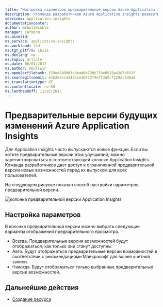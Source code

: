 ```yaml
---
title: "Настройка параметров предварительной версии Azure Application Insights | Документация Майкрософт"
description: "Команда разработчиков Azure Application Insights развертывает новые возможности. На портале Azure можно настроить новые возможности, для которых следует создать предварительные версии."
services: application-insights
documentationcenter: 
author: mrbullwinkle
manager: carmonm
ms.assetid: 
ms.service: application-insights
ms.workload: tbd
ms.tgt_pltfrm: ibiza
ms.devlang: na
ms.topic: article
ms.date: 06/01/2017
ms.author: mbullwin
ms.openlocfilehash: f39ed880003c6ead0e720b730e6b70a4287b5f3f
ms.sourcegitcommit: e462e5cca2424ce36423f9eff3a0cf250ac146ad
ms.translationtype: HT
ms.contentlocale: ru-RU
ms.lasthandoff: 11/01/2017
---
```

# <a name="preview-upcoming-changes-to-azure-application-insights"></a>Предварительные версии будущих изменений Azure Application Insights 

Для Application Insights часто выпускаются новые функции. Если вы хотите предварительные версии этих улучшений, можно зарегистрироваться в соответствующей колонке Application Insights.  Команда разработчиков дает доступ к ограниченной предварительной версии новых возможностей перед их выпуском для всех пользователей. 

На следующем рисунке показан способ настройки параметров предварительной версии.

![колонка предварительной версии Application Insights](./media/app-insights-preview/preview.png)

## <a name="set-preferences"></a>Настройка параметров

В колонке предварительной версии можно выбрать следующие варианты отображения предварительного просмотра.

- Всегда. Предварительные версии возможностей будут отображаться, как только они станут доступны.
- Авто. Будут отображаться предварительные версии возможностей в соответствии с рекомендациями Майкрософт для вашей учетной записи. 
- Никогда. Будут отображаться только выбранные предварительные версии возможностей. 

## <a name="next-steps"></a>Дальнейшие действия

- [Создание ресурса](app-insights-create-new-resource.md)
